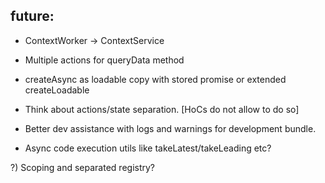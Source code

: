 ## future:

- ContextWorker -> ContextService
- Multiple actions for queryData method
- createAsync as loadable copy with stored promise or extended createLoadable

- Think about actions/state separation. [HoCs do not allow to do so]
- Better dev assistance with logs and warnings for development bundle.
- Async code execution utils like takeLatest/takeLeading etc?

?) Scoping and separated registry?
